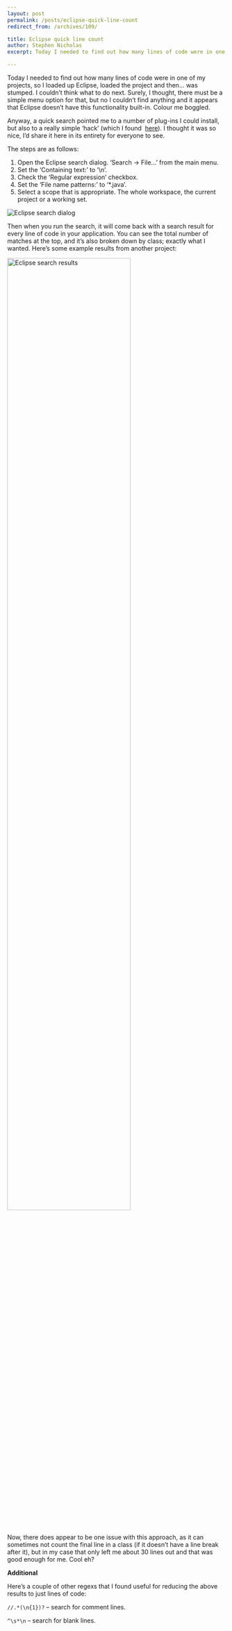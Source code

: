 ```yaml
---
layout: post
permalink: /posts/eclipse-quick-line-count
redirect_from: /archives/109/

title: Eclipse quick line count
author: Stephen Nicholas
excerpt: Today I needed to find out how many lines of code were in one of my projects, so I loaded up Eclipse, loaded the project and then... was stumped.

---
```

Today I needed to find out how many lines of code were in one of my projects, so I loaded up Eclipse, loaded the project and then&#8230; was stumped. I couldn&#8217;t think what to do next. Surely, I thought, there must be a simple menu option for that, but no I couldn&#8217;t find anything and it appears that Eclipse doesn&#8217;t have this functionality built-in. Colour me boggled.

Anyway, a quick search pointed me to a number of plug-ins I could install, but also to a really simple &#8216;hack&#8217; (which I found  [here][1]). I thought it was so nice, I&#8217;d share it here in its entirety for everyone to see.

The steps are as follows:

  1. Open the Eclipse search dialog. &#8216;Search -> File&#8230;&#8217; from the main menu.
  2. Set the &#8216;Containing text:&#8217; to &#8216;\n&#8217;.
  3. Check the &#8216;Regular expression&#8217; checkbox.
  4. Set the &#8216;File name patterns:&#8217; to &#8216;*.java&#8217;.
  5. Select a scope that is appropriate. The whole workspace, the current project or a working set.

<img title="Eclipse search dialog" src="{{ site.baseurl }}/assets/img/search.png" alt="Eclipse search dialog"  />

Then when you run the search, it will come back with a search result for every line of code in your application. You can see the total number of matches at the top, and it&#8217;s also broken down by class; exactly what I wanted. Here&#8217;s some example results from another project:

<img title="Eclipse search results" src="{{ site.baseurl }}/assets/img/search_results.png" alt="Eclipse search results" style="width:75%"  />

Now, there does appear to be one issue with this approach, as it can sometimes not count the final line in a class (if it doesn&#8217;t have a line break after it), but in my case that only left me about 30 lines out and that was good enough for me. Cool eh?

**Additional**

Here&#8217;s a couple of other regexs that I found useful for reducing the above results to just lines of code:

`//.*(\n{1})?` &#8211; search for comment lines.

`^\s*\n` &#8211; search for blank lines.

 [1]: http://www.binaryfrost.com/index.php?/archives/207-Easy-way-to-count-Lines-of-Code-in-Eclipse.html
